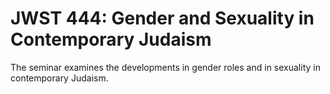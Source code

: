 # JWST 444: Gender and Sexuality in Contemporary Judaism

The seminar examines the developments in gender roles and in sexuality in contemporary Judaism.